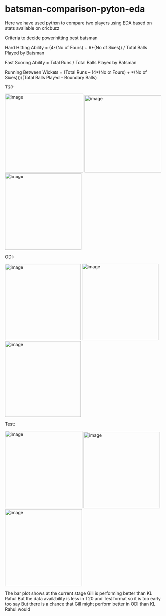 # batsman-comparison-pyton-eda
Here we have used python to compare two players using EDA based on stats available on cricbuzz

Criteria to decide power hitting best batsman

Hard Hitting Ability = (4*(No of Fours) + 6*(No of Sixes)) / Total Balls Played by Batsman

Fast Scoring Ability = Total Runs / Total Balls Played by Batsman

Running Between Wickets = (Total Runs – (4*(No of Fours) + *(No of Sixes)))/(Total Balls Played – Boundary Balls)

T20:

<img width="252" alt="image" src="https://user-images.githubusercontent.com/41315882/221136663-91dc186b-7cbf-4261-8a7c-fa49676b9cff.png">     <img width="247" alt="image" src="https://user-images.githubusercontent.com/41315882/221136773-b61ffe75-f4a7-4d8c-bcc2-5f91e1ee823b.png">     <img width="246" alt="image" src="https://user-images.githubusercontent.com/41315882/221136865-332a988d-f178-40b7-8718-55b97e702b96.png">

ODI:

<img width="244" alt="image" src="https://user-images.githubusercontent.com/41315882/221137080-45d87cf8-46b1-443b-8d9b-f162d8242c76.png">     <img width="246" alt="image" src="https://user-images.githubusercontent.com/41315882/221137132-2972f9f8-949e-4c99-a555-ddbe4918ec01.png">     <img width="244" alt="image" src="https://user-images.githubusercontent.com/41315882/221137181-dd3c313f-3d99-42bb-93b1-0b17bd13ef92.png">

Test:

<img width="249" alt="image" src="https://user-images.githubusercontent.com/41315882/221137264-a2b54c52-595c-4d99-a081-7665b198183a.png">     <img width="246" alt="image" src="https://user-images.githubusercontent.com/41315882/221137321-2fc5b0fa-6003-40dd-b5c5-2aeea207bc25.png">     <img width="248" alt="image" src="https://user-images.githubusercontent.com/41315882/221137391-c20f13c7-cbc0-48bd-a70b-fc29507c226d.png">

The bar plot shows at the current stage Gill is performing better than KL Rahul
But the data availability is less in T20 and Test format so it is too early too say 
But there is a chance that Gill might perform better in ODI than KL Rahul would 
